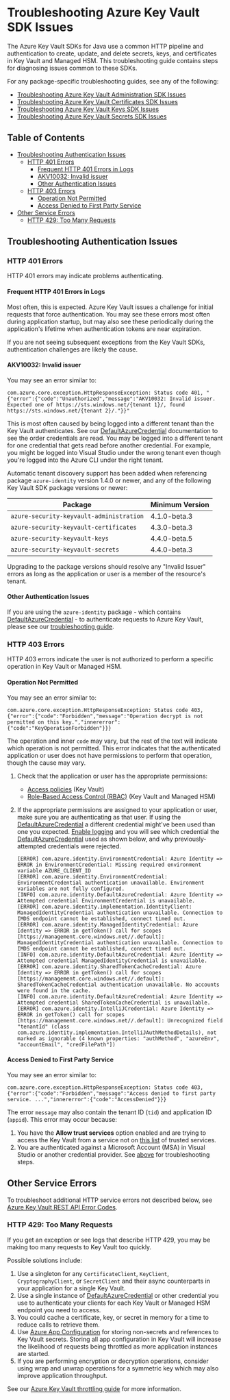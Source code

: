 # Troubleshooting Azure Key Vault SDK Issues
The Azure Key Vault SDKs for Java use a common HTTP pipeline and authentication to create, update, and delete secrets, keys, and certificates in Key Vault and Managed HSM. This troubleshooting guide contains steps for diagnosing issues common to these SDKs.

For any package-specific troubleshooting guides, see any of the following:

* [Troubleshooting Azure Key Vault Administration SDK Issues](https://github.com/Azure/azure-sdk-for-java/blob/main/sdk/keyvault/azure-security-keyvault-administration/TROUBLESHOOTING.md)
* [Troubleshooting Azure Key Vault Certificates SDK Issues](https://github.com/Azure/azure-sdk-for-java/blob/main/sdk/keyvault/azure-security-keyvault-certificates/TROUBLESHOOTING.md)
* [Troubleshooting Azure Key Vault Keys SDK Issues](https://github.com/Azure/azure-sdk-for-java/blob/main/sdk/keyvault/azure-security-keyvault-keys/TROUBLESHOOTING.md)
* [Troubleshooting Azure Key Vault Secrets SDK Issues](https://github.com/Azure/azure-sdk-for-java/blob/main/sdk/keyvault/azure-security-keyvault-secrets/TROUBLESHOOTING.md)

## Table of Contents
* [Troubleshooting Authentication Issues](#troubleshooting-authentication-issues)
    * [HTTP 401 Errors](#http-401-errors)
        * [Frequent HTTP 401 Errors in Logs](#frequent-http-401-errors-in-logs)
        * [AKV10032: Invalid issuer](#akv10032-invalid-issuer)
        * [Other Authentication Issues](#other-authentication-issues)
    * [HTTP 403 Errors](#http-403-errors)
        * [Operation Not Permitted](#operation-not-permitted)
        * [Access Denied to First Party Service](#access-denied-to-first-party-service)
* [Other Service Errors](#other-service-errors)
    * [HTTP 429: Too Many Requests](#http-429-too-many-requests)

## Troubleshooting Authentication Issues
### HTTP 401 Errors
HTTP 401 errors may indicate problems authenticating.

#### Frequent HTTP 401 Errors in Logs
Most often, this is expected. Azure Key Vault issues a challenge for initial requests that force authentication. You may see these errors most often during application startup, but may also see these periodically during the application's lifetime when authentication tokens are near expiration.

If you are not seeing subsequent exceptions from the Key Vault SDKs, authentication challenges are likely the cause.

#### AKV10032: Invalid issuer
You may see an error similar to:

```text
com.azure.core.exception.HttpResponseException: Status code 401, "{"error":{"code":"Unauthorized","message":"AKV10032: Invalid issuer. Expected one of https://sts.windows.net/{tenant 1}/, found https://sts.windows.net/{tenant 2}/."}}"
```

This is most often caused by being logged into a different tenant than the Key Vault authenticates. See our [DefaultAzureCredential] documentation to see the order credentials are read. You may be logged into a different tenant for one credential that gets read before another credential. For example, you might be logged into Visual Studio under the wrong tenant even though you're logged into the Azure CLI under the right tenant.

Automatic tenant discovery support has been added when referencing package `azure-identity` version 1.4.0 or newer, and any of the following Key Vault SDK package versions or newer:

Package | Minimum Version
--- | ---
`azure-security-keyvault-administration` | 4.1.0-beta.3
`azure-security-keyvault-certificates` | 4.3.0-beta.3
`azure-security-keyvault-keys` | 4.4.0-beta.5
`azure-security-keyvault-secrets` | 4.4.0-beta.3

Upgrading to the package versions should resolve any "Invalid Issuer" errors as long as the application or user is a member of the resource's tenant.

#### Other Authentication Issues
If you are using the `azure-identity` package - which contains [DefaultAzureCredential] - to authenticate requests to Azure Key Vault, please see our [troubleshooting guide](https://github.com/Azure/azure-sdk-for-java/blob/main/sdk/identity/azure-identity/TROUBLESHOOTING.md).

### HTTP 403 Errors
HTTP 403 errors indicate the user is not authorized to perform a specific operation in Key Vault or Managed HSM.

#### Operation Not Permitted
You may see an error similar to:

```text
com.azure.core.exception.HttpResponseException: Status code 403, {"error":{"code":"Forbidden","message":"Operation decrypt is not permitted on this key.","innererror":{"code":"KeyOperationForbidden"}}}
```

The operation and inner `code` may vary, but the rest of the text will indicate which operation is not permitted. This error indicates that the authenticated application or user does not have permissions to perform that operation, though the cause may vary.

1. Check that the application or user has the appropriate permissions:
    * [Access policies](https://docs.microsoft.com/azure/key-vault/general/assign-access-policy) (Key Vault)
    * [Role-Based Access Control (RBAC)](https://docs.microsoft.com/azure/key-vault/general/rbac-guide) (Key Vault and Managed HSM)
2. If the appropriate permissions are assigned to your application or user, make sure you are authenticating as that user.
   If using the [DefaultAzureCredential] a different credential might've been used than one you expected.
   [Enable logging](https://docs.microsoft.com/azure/developer/java/sdk/logging-overview) and you will see which credential the [DefaultAzureCredential] used as shown below, and why previously-attempted credentials were rejected.

   ```text
   [ERROR] com.azure.identity.EnvironmentCredential: Azure Identity => ERROR in EnvironmentCredential: Missing required environment variable AZURE_CLIENT_ID
   [ERROR] com.azure.identity.EnvironmentCredential: EnvironmentCredential authentication unavailable. Environment variables are not fully configured.
   [INFO] com.azure.identity.DefaultAzureCredential: Azure Identity => Attempted credential EnvironmentCredential is unavailable.
   [ERROR] com.azure.identity.implementation.IdentityClient: ManagedIdentityCredential authentication unavailable. Connection to IMDS endpoint cannot be established, connect timed out.
   [ERROR] com.azure.identity.ManagedIdentityCredential: Azure Identity => ERROR in getToken() call for scopes [https://management.core.windows.net//.default]: ManagedIdentityCredential authentication unavailable. Connection to IMDS endpoint cannot be established, connect timed out.
   [INFO] com.azure.identity.DefaultAzureCredential: Azure Identity => Attempted credential ManagedIdentityCredential is unavailable.
   [ERROR] com.azure.identity.SharedTokenCacheCredential: Azure Identity => ERROR in getToken() call for scopes [https://management.core.windows.net//.default]: SharedTokenCacheCredential authentication unavailable. No accounts were found in the cache.
   [INFO] com.azure.identity.DefaultAzureCredential: Azure Identity => Attempted credential SharedTokenCacheCredential is unavailable.
   [ERROR] com.azure.identity.IntelliJCredential: Azure Identity => ERROR in getToken() call for scopes [https://management.core.windows.net//.default]: Unrecognized field "tenantId" (class com.azure.identity.implementation.IntelliJAuthMethodDetails), not marked as ignorable (4 known properties: "authMethod", "azureEnv", "accountEmail", "credFilePath"])
   ```

#### Access Denied to First Party Service
You may see an error similar to:

```text
com.azure.core.exception.HttpResponseException: Status code 403, {"error":{"code":"Forbidden","message":"Access denied to first party service. ...","innererror":{"code":"AccessDenied"}}}
```

The error `message` may also contain the tenant ID (`tid`) and application ID (`appid`). This error may occur because:

1. You have the **Allow trust services** option enabled and are trying to access the Key Vault from a service not on
   [this list](https://docs.microsoft.com/azure/key-vault/general/overview-vnet-service-endpoints#trusted-services) of
   trusted services.
2. You are authenticated against a Microsoft Account (MSA) in Visual Studio or another credential provider. See
   [above](#operation-not-permitted) for troubleshooting steps.

## Other Service Errors
To troubleshoot additional HTTP service errors not described below, see [Azure Key Vault REST API Error Codes](https://docs.microsoft.com/azure/key-vault/general/rest-error-codes).

### HTTP 429: Too Many Requests
If you get an exception or see logs that describe HTTP 429, you may be making too many requests to Key Vault too quickly.

Possible solutions include:

1. Use a singleton for any `CertificateClient`, `KeyClient`, `CryptographyClient`, or `SecretClient` and their async counterparts in your application for a single Key Vault.
2. Use a single instance of [DefaultAzureCredential] or other credential you use to authenticate your clients for each Key Vault or Managed HSM endpoint you need to access.
3. You could cache a certificate, key, or secret in memory for a time to reduce calls to retrieve them.
4. Use [Azure App Configuration](https://github.com/Azure/azure-sdk-for-java/blob/main/sdk/appconfiguration/azure-data-appconfiguration/README.md) for storing non-secrets and references to Key Vault secrets. Storing all app configuration in Key Vault will increase the likelihood of requests being throttled as more application instances are started.
5. If you are performing encryption or decryption operations, consider using wrap and unwrap operations
   for a symmetric key which may also improve application throughput.

See our [Azure Key Vault throttling guide](https://docs.microsoft.com/azure/key-vault/general/overview-throttling) for more information.

[DefaultAzureCredential]: https://github.com/Azure/azure-sdk-for-java/blob/main/sdk/identity/azure-identity/README.md#defaultazurecredential